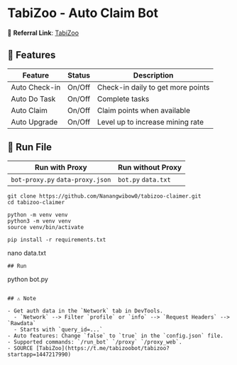 # TabiZoo - Auto Claim Bot

🔗 **Referral Link**: [TabiZoo](https://t.me/tabizoobot/tabizoo?startapp=1447217990)

## 🌟 Features

| Feature       | Status | Description                       |
| ------------- | ------ | --------------------------------- |
| Auto Check-in | On/Off | Check-in daily to get more points |
| Auto Do Task  | On/Off | Complete tasks                    |
| Auto Claim    | On/Off | Claim points when available       |
| Auto Upgrade  | On/Off | Level up to increase mining rate  |

## 🚀 Run File

| Run with Proxy                   | Run without Proxy   |
| -------------------------------- | ------------------- |
| `bot-proxy.py` `data-proxy.json` | `bot.py` `data.txt` |

```
git clone https://github.com/Nanangwibow0/tabizoo-claimer.git
cd tabizoo-claimer
```

```
python -m venv venv
python3 -m venv venv
source venv/bin/activate
```

```
pip install -r requirements.txt
```

nano data.txt
```
## Run
```
python bot.py
```

## ⚠️ Note

- Get auth data in the `Network` tab in DevTools.
  - `Network` --> Filter `profile` or `info` --> `Request Headers` --> `Rawdata`
  - Starts with `query_id=...`
- Auto features: Change `false` to `true` in the `config.json` file.
- Supported commands: `/run_bot` `/proxy` `/proxy_web`.
- SOURCE [TabiZoo](https://t.me/tabizoobot/tabizoo?startapp=1447217990)
